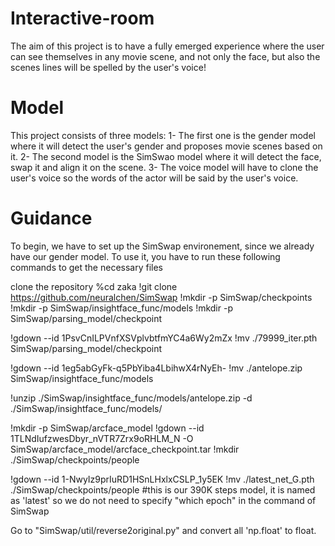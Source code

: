 # Interactive-room
The aim of this project is to have a fully emerged experience where the user can see themselves in  any movie scene, and not only the face, but also the scenes lines will be spelled by the user's voice!

# Model
This project consists of three models:
1- The first one is the gender model where it will detect the user's gender and proposes movie scenes based on it.
2- The second model is the SimSwao model where it will detect the face, swap it and align it on the scene.
3- The voice model will have to clone the user's voice so the words of the actor will be said by the user's voice.

# Guidance
To begin, we have to set up the SimSwap environement, since we already have our gender model. To use it, you have to run these following commands to get the necessary files

clone the repository
%cd zaka
!git clone https://github.com/neuralchen/SimSwap 
!mkdir -p SimSwap/checkpoints
!mkdir -p SimSwap/insightface_func/models
!mkdir -p SimSwap/parsing_model/checkpoint

!gdown --id 1PsvCnILPVnfXSVplvbtfmYC4a6Wy2mZx
!mv ./79999_iter.pth SimSwap/parsing_model/checkpoint

!gdown --id 1eg5abGyFk-q5PbYiba4LbihwX4rNyEh-
!mv ./antelope.zip SimSwap/insightface_func/models

!unzip ./SimSwap/insightface_func/models/antelope.zip -d ./SimSwap/insightface_func/models/

!mkdir -p SimSwap/arcface_model
!gdown --id 1TLNdIufzwesDbyr_nVTR7Zrx9oRHLM_N -O SimSwap/arcface_model/arcface_checkpoint.tar
!mkdir ./SimSwap/checkpoints/people

!gdown --id 1-NwyIz9prIuRD1HSnLHxlxCSLP_1y5EK
!mv ./latest_net_G.pth ./SimSwap/checkpoints/people #this is our 390K steps model, it is named as 'latest' so we do not need to specify "which epoch" in
the command of SimSwap

Go to "SimSwap/util/reverse2original.py" and convert all 'np.float' to float.
